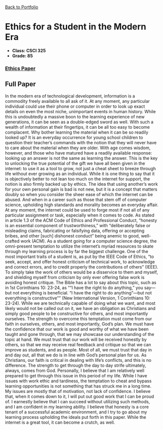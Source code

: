 [Back to Portfolio](./)

Ethics for a Student in the Modern Era
===============

-   **Class: CSCI 325** 
-   **Grade: 85**
### [Ethics Paper](/pdf/EthicsPaperCSCI325.docx)

## Full Paper

In the modern era of technological development, information is a commodity freely available to all ask of it. At any moment, any particular individual could use their phone or computer in order to look up exact details on even the most niche, unimportant events in human history. While this is undoubtedly a massive boon to the learning experience of new generations, it can be seen as a double-edged sword as well. With such a wealth of information at their fingertips, it can be all too easy to become complacent. Why bother learning the material when it can be so readily looked up? It is an everyday occurrence for young school children to question their teacher’s commands with the notion that they will never have to care about the material when they are older. With age comes wisdom, however, and those who have matured have a readily available response: looking up an answer is not the same as learning the answer. This is the key to unlocking the true potential of the gift we have all been given in the internet: to use it as a tool to grow, not just a cheat sheet to breeze through life without ever growing as an individual.
	While it is one thing to say that it is objectively better to not lean too much on the internet for support, the notion is also firmly backed up by ethics. The idea that using another’s work for your own personal gain is bad is not new, but it is a concept that matters doubly so when you consider the sheer ease of which the internet can be abused. And when in a career such as those that stem off of computer science, upholding high standards and morality becomes an everyday affair. At any moment, the internet could be used to forge most if not all of any particular assignment or task, especially when it comes to code. As stated in article 1.3 of the ACM Code of Ethics and Professional Conduct, “honesty is an essential component of trustworthiness,” with “deliberately false or misleading claims, fabricating or falsifying data, offering or accepting bribes, and other [such] dishonest conduct” being anemic to good, well-crafted work (ACM). As a student going for a computer science degree, the omni-present temptation to utilize the internet’s myriad resources to skate through my learning process is by far the biggest challenge. One of the most important traits of a student is, as put by the IEEE Code of Ethics, “to seek, accept, and offer honest criticism of technical work, to acknowledge and correct errors, and to credit properly the contributions of others” (IEEE). To simply take the work of others would be a disservice to them and myself, and shielding myself from criticism by only ever offering false work is avoiding honest critique. The Bible has a lot to say about this topic, such as in 1st Corinthians 10: 23-24, as ““I have the right to do anything,” you say—but not everything is beneficial. “I have the right to do anything”—but not everything is constructive”” (New International Version, 1 Corinthians 10: 23-24). While we are technically capable of doing what we want, and most likely would not be called out on it, we have an obligation as Christians and simply good people to be constructive for others, and most importantly ourselves.
	The strength to overcome this temptation must come from our faith in ourselves, others, and most importantly, God’s plan. We must have the confidence that our work is good and worthy of what we have been taught and gone through, that we may showcase our understanding of the topic at hand. We must trust that our work will be received honestly by others, so that we may receive real feedback and critique so that we can improve as students, and as people. Most of all, we must trust that day in and day out, all that we do is in line with God’s personal plan for us. As Christians, our faith is critical in dealing with life’s conflicts, and this is no difference. The strength to get through the day to day strife ultimately, always, comes from God. Personally, I believe that I am relatively well prepared to get through this issue in this period of my life. While I have issues with work ethic and tardiness, the temptation to cheat and bypass learning opportunities is not something that has struck me in a long time. My issues are mostly that of motivation, not lack of confidence. I believe that, when it comes down to it, I will put out good work that I can be proud of. I earnestly believe that I can succeed without utilizing such methods, and I am confident in my learning ability. I believe that honesty is a core tenant of a successful academic environment, and I try to go about my learning process upholding the ideals put forth in this paper. While the internet is a great tool, it can become a crutch, as well.
